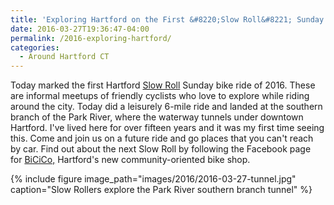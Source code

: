 ```yaml
---
title: 'Exploring Hartford on the First &#8220;Slow Roll&#8221; Sunday of 2016'
date: 2016-03-27T19:36:47-04:00
permalink: /2016-exploring-hartford/
categories:
  - Around Hartford CT
---
```

Today marked the first Hartford [Slow Roll](https://www.facebook.com/events/195346720842664/) Sunday bike ride of 2016. These are informal meetups of friendly cyclists who love to explore while riding around the city. Today did a leisurely 6-mile ride and landed at the southern branch of the Park River, where the waterway tunnels under downtown Hartford. I've lived here for over fifteen years and it was my first time seeing this. Come and join us on a future ride and go places that you can't reach by car. Find out about the next Slow Roll by following the Facebook page for [BiCiCo,](https://www.facebook.com/BiCiCoHartford/) Hartford's new community-oriented bike shop.

{% include figure image_path="images/2016/2016-03-27-tunnel.jpg" caption="Slow Rollers explore the Park River southern branch tunnel" %}
